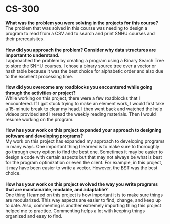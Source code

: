 # CS-300
**What was the problem you were solving in the projects for this course?**<br />
The problem that was solved in this course was needing to design a program to read from a CSV and to search and print SNHU courses and their prerequisites. <br/>
<br />
**How did you approach the problem? Consider why data structures are important to understand.**<br />
I approached the problem by creating a program using a Binary Search Tree to store the SNHU courses. I chose a binary source tree over a vector or hash table because it was the best choice for alphabetic order and also due to the excellent processing time. <br />
<br />
**How did you overcome any roadblocks you encountered while going through the activities or project?**<br />
While working on this project, there were a few roadblocks that I encountered. If I got stuck trying to make an element work, I would first take a 15-minute break to clear my head. I then went back and watched the help videos provided and I reread the weekly reading materials. Then I would resume working on the program. <br />
<br />
**How has your work on this project expanded your approach to designing software and developing programs?**<br />
My work on this project has expanded my approach to developing programs in many ways. One important thing I learned is to make sure to thoroughly go through every option to find the best one. Sometimes it may be easier to design a code with certain aspects but that may not always be what is best for the program optimization or even the client. For example, in this project, it may have been easier to write a vector. However, the BST was the best choice. <br />
<br />
**How has your work on this project evolved the way you write programs that are maintainable, readable, and adaptable?**<br />
One thing I learned on this project is how important it is to make sure things are modularized. This way aspects are easier to find, change, and keep up to date. Also, commenting is another extremely importing thing this project helped me to practice. Commenting helps a lot with keeping things organized and easy to find.  
<br />
